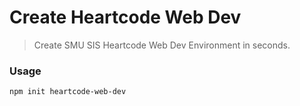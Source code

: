 # Create Heartcode Web Dev

> Create SMU SIS Heartcode Web Dev Environment in seconds.

### Usage

```shell script
npm init heartcode-web-dev
```

